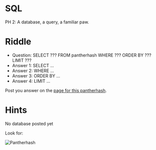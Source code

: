 SQL
====

PH 2: A database, a query, a familiar paw.

Riddle
===
* Question: SELECT ??? FROM pantherhash WHERE ??? ORDER BY ??? LIMIT ???
* Answer 1: SELECT ...
* Answer 2: WHERE ...
* Answer 3: ORDER BY ...
* Answer 4: LIMIT ...

Post you answer on the [page for this pantherhash](http://pantherhash.com/ph_2/ "SQL").

Hints
===
No database posted yet

Look for:

![Pantherhash](http://pantherhash.com/wp-content/uploads/2012/10/panterhash-150x150.png "Pantherhash")
